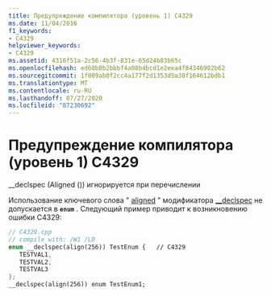 ```yaml
---
title: Предупреждение компилятора (уровень 1) C4329
ms.date: 11/04/2016
f1_keywords:
- C4329
helpviewer_keywords:
- C4329
ms.assetid: 4316f51a-2c56-4b3f-831e-65d24b83b65c
ms.openlocfilehash: ed68b0b2bbbf4a08b4bcd1e2eea4f84346902b62
ms.sourcegitcommit: 1f009ab0f2cc4a177f2d1353d5a38f164612bdb1
ms.translationtype: MT
ms.contentlocale: ru-RU
ms.lasthandoff: 07/27/2020
ms.locfileid: "87230692"
---
```

# <a name="compiler-warning-level-1-c4329"></a>Предупреждение компилятора (уровень 1) C4329

__declspec (Aligned ()) игнорируется при перечислении

Использование ключевого слова " [aligned](../../cpp/align-cpp.md) " модификатора [__declspec](../../cpp/declspec.md) не допускается в **`enum`** . Следующий пример приводит к возникновению ошибки C4329:

```cpp
// C4329.cpp
// compile with: /W1 /LD
enum __declspec(align(256)) TestEnum {   // C4329
   TESTVAL1,
   TESTVAL2,
   TESTVAL3
};
__declspec(align(256)) enum TestEnum1;
```
